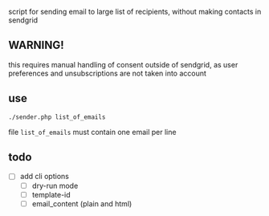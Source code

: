 script for sending email to large list of recipients, without making contacts in sendgrid

## WARNING!

this requires manual handling of consent outside of sendgrid,
as user preferences and unsubscriptions are not taken into account

## use

`./sender.php list_of_emails`

file `list_of_emails` must contain one email per line

## todo

- [ ] add cli options
  - [ ] dry-run mode
  - [ ] template-id
  - [ ] email_content (plain and html)
